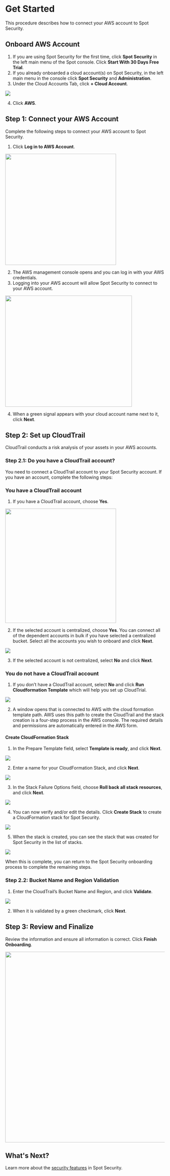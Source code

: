 <meta name="robots" content="noindex">

# Get Started

This procedure describes how to connect your AWS account to Spot Security.

## Onboard AWS Account

1. If you are using Spot Security for the first time, click **Spot Security** in the left main menu of the Spot console. Click **Start With 30 Days Free Trial**.
2. If you already onboarded a cloud account(s) on Spot Security, in the left main menu in the console click **Spot Security** and **Administration**.  
3. Under the Cloud Accounts Tab, click **+ Cloud Account**.

<img src="/spot-security/_media/getting-started-a1.png" />

4. Click **AWS**.

## Step 1: Connect your AWS Account

Complete the following steps to connect your AWS account to Spot Security.

1. Click **Log in to AWS Account**.

<img src="/spot-security/_media/getting-started-d1.png" width="350" height="350" />

2. The AWS management console opens and you can log in with your AWS credentials.
3. Logging into your AWS account will allow Spot Security to connect to your AWS account.

<img src="/spot-security/_media/getting-started-e1.png" width="400" height="350" />

4. When a green signal appears with your cloud account name next to it, click **Next**.

## Step 2: Set up CloudTrail

CloudTrail conducts a risk analysis of your assets in your AWS accounts.

### Step 2.1: Do you have a CloudTrail account?

You need to connect a CloudTrail account to your Spot Security account. If you have an account, complete the following steps:

### You have a CloudTrail account

1. If you have a CloudTrail account, choose **Yes**.

<img src="/spot-security/_media/getting-started-g1.png" width="350" height="360" />

2. If the selected account is centralized, choose **Yes**.
You can connect all of the dependent accounts in bulk if you have selected a centralized bucket. Select all the accounts you wish to onboard and click **Next**.

<img src="/spot-security/_media/getting-started-h1.png" />

3. If the selected account is not centralized, select **No** and click **Next**.

### You do not have a CloudTrail account

1. If you don’t have a CloudTrail account, select **No** and click **Run Cloudformation Template** which will help you set up CloudTrial.

<img src="/spot-security/_media/getting-started-i1.png" />

2. A window opens that is connected to AWS with the cloud formation template path. AWS uses this path to create the CloudTrail and the stack creation is a four-step process in the AWS console. The required details and permissions are automatically entered in the AWS form.

#### Create CloudFormation Stack

1. In the Prepare Template field, select **Template is ready**, and click **Next**.  

<img src="/spot-security/_media/gs-cloudformation-stack-1.png" />

2. Enter a name for your CloudFormation Stack, and click **Next**.

<img src="/spot-security/_media/gs-cloudformation-stack-2.png" />

3. In the Stack Failure Options field, choose **Roll back all stack resources**, and click **Next**.

<img src="/spot-security/_media/gs-cloudformation-stack-3.png" />

4. You can now verify and/or edit the details. Click **Create Stack** to create a CloudFormation stack for Spot Security.

<img src="/spot-security/_media/gs-cloudformation-stack-4.png" />

5. When the stack is created, you can see the stack that was created for Spot Security in the list of stacks.

<img src="/spot-security/_media/gs-cloudformation-stack-5.png" />

When this is complete, you can return to the Spot Security onboarding process to complete the remaining steps.

### Step 2.2: Bucket Name and Region Validation

1. Enter the CloudTrail’s Bucket Name and Region, and click **Validate**.

<img src="/spot-security/_media/getting-started-j1.png" />

2. When it is validated by a green checkmark, click **Next**.

## Step 3: Review and Finalize

Review the information and ensure all information is correct. Click **Finish Onboarding**.

<img src="/spot-security/_media/getting-started-k1.png" width="750" height="600" />

## What's Next?

Learn more about the [security features](spot-security/features/) in Spot Security.
